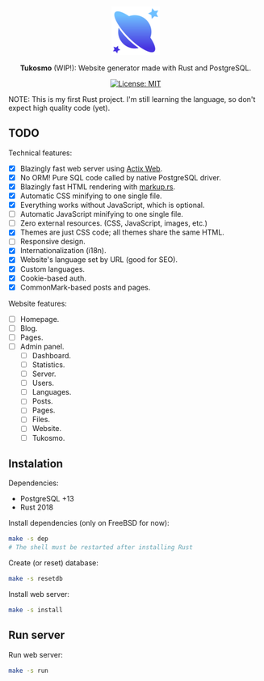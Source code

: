 <div align="center">

![Tukosmo](./static/faviconadmin/favicon-96x96.png)

**Tukosmo** (WIP!): Website generator made with Rust and PostgreSQL.

[![License: MIT](https://img.shields.io/badge/License-MIT-blue.svg)](https://github.com/lajtomekadimon/tukosmo/blob/main/LICENSE)

</div>

NOTE: This is my first Rust project. I'm still learning the language, so
don't expect high quality code (yet).

## TODO

Technical features:

- [x] Blazingly fast web server using [Actix Web](https://github.com/actix/actix-web).
- [x] No ORM! Pure SQL code called by native PostgreSQL driver.
- [x] Blazingly fast HTML rendering with [markup.rs](https://github.com/utkarshkukreti/markup.rs).
- [x] Automatic CSS minifying to one single file.
- [x] Everything works without JavaScript, which is optional.
- [ ] Automatic JavaScript minifying to one single file.
- [ ] Zero external resources. (CSS, JavaScript, images, etc.)
- [x] Themes are just CSS code; all themes share the same HTML.
- [ ] Responsive design.
- [x] Internationalization (i18n).
- [x] Website's language set by URL (good for SEO).
- [x] Custom languages.
- [x] Cookie-based auth.
- [x] CommonMark-based posts and pages.

Website features:

- [ ] Homepage.
- [ ] Blog.
- [ ] Pages.
- [ ] Admin panel.
    - [ ] Dashboard.
    - [ ] Statistics.
    - [ ] Server.
    - [ ] Users.
    - [ ] Languages.
    - [ ] Posts.
    - [ ] Pages.
    - [ ] Files.
    - [ ] Website.
    - [ ] Tukosmo.

## Instalation

Dependencies:

- PostgreSQL +13
- Rust 2018

Install dependencies (only on FreeBSD for now):

```sh
make -s dep
# The shell must be restarted after installing Rust
```

Create (or reset) database:

```sh
make -s resetdb
```

Install web server:

```sh
make -s install
```

## Run server

Run web server:

```sh
make -s run
```
